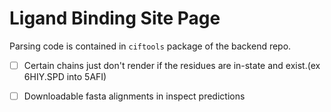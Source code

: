 # Ligand Binding Site Page

Parsing code is contained in ```ciftools``` package of the backend repo.

- [ ] Certain chains just don't render if the residues are in-state and exist.(ex 6HIY.SPD into 5AFI)

- [ ] Downloadable fasta alignments in inspect predictions